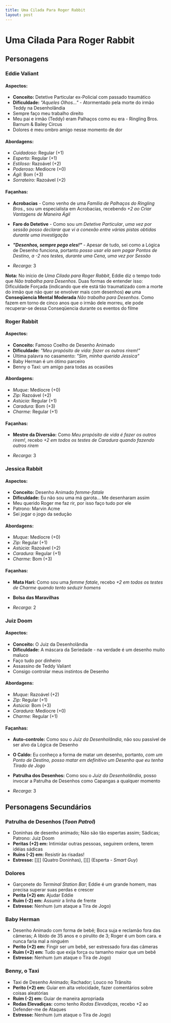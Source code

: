 ```yaml
---
title: Uma Cilada Para Roger Rabbit
layout: post
---
```

# Uma Cilada Para Roger Rabbit

## Personagens

### Eddie Valiant

#### Aspectos:
- **Conceito:** Detetive Particular ex-Policial com passado traumático
- **Dificuldade:** *"Aqueles Olhos..."* -  Atormentado pela morte do irmão Teddy na Desenholândia
- Sempre faço meu trabalho direito
- Meu pai e irmão (Teddy) eram Palhaços como eu era - Ringling Bros. Barnum & Bailey Circus
- Dolores é meu ombro amigo nesse momento de dor

#### Abordagens:

- *Cuidadoso:* Regular (+1)
- *Esperto:* Regular (+1)
- *Estiloso:* Razoável (+2)
- *Poderoso:* Medíocre (+0)
- *Ágil:* Bom (+3)
- *Sorrateiro:* Razoável (+2)

#### Façanhas:

- **Acrobacias** - Como venho de uma *Família de Palhaços do Ringling Bros.*, sou um especialista em Acrobacias, recebendo *+2 ao Criar Vantagens de Maneira Ágil*
- **Faro do Detetive** - Como sou um *Detetive Particular*, *uma vez por sessão posso declarar que vi a conexão entre várias pistas obtidas durante uma investigação*
- __*"Desenhos, sempre pego eles!"*__ - Apesar de tudo, sei como a Lógica de Desenho funciona, portanto *posso usar ela sem pagar Pontos de Destino, a -2 nos testes, durante uma Cena, uma vez por Sessão*

- *Recarga:* 3

**Nota:** No início de *Uma Cilada para Roger Rabbit*, Eddie diz o tempo todo que *Não trabalha para Desenhos*. Duas formas de entender isso: Dificuldade Forçada (indicando que ele está tão traumatizado com a morte do irmão que não quer se envolver mais com desenhos) __*ou*__ uma **Conseqüencia Mental Moderada** *Não trabalha para Desenhos*. Como fazem em torno de cinco anos que o irmão dele morreu, ele pode recuperar-se dessa Conseqüencia durante os eventos do filme

### Roger Rabbit

#### Aspectos:
- **Conceito:** Famoso Coelho de Desenho Animado 
- **Dificuldade:** *"Meu propósito de vida: fazer os outros rirem!"*
- Última palavra no casamento: *"Sim, minha querida Jessica"*
- Baby Herman é um ótimo parceiro
- Benny o Taxi: um amigo para todas as ocasiões

#### Abordagens:

- *Muque:* Medíocre (+0)
- *Zip:* Razoável (+2)
- *Astúcia:* Regular (+1)
- *Caradura:* Bom (+3)
- *Charme:* Regular (+1)

#### Façanhas:

- **Mestre da Diversão:** Como *Meu propósito de vida é fazer os outros rirem!*, recebo *+2 em todos os testes de Caradura quando fazendo outros rirem*

- *Recarga:* 3

### Jessica Rabbit

#### Aspectos:
- **Conceito:** Desenho Animado *femme-fatale*
- **Dificuldade:** Eu não sou uma má garota... Me desenharam assim
- Meu querido Roger me faz rir, por isso faço tudo por ele
- Patrono: Marvin Acme
- Sei jogar o jogo da sedução

#### Abordagens:

- *Muque:* Medíocre (+0)
- *Zip:* Regular (+1)
- *Astúcia:* Razoável (+2)
- *Caradura:* Regular (+1)
- *Charme:* Bom (+3)

#### Façanhas:

- **Mata Hari:** Como sou uma *femme fatale*, recebo *+2 em todos os testes de Charme quando tento seduzir homens*
- **Bolsa das Maravilhas**

- *Recarga:* 2


### Juiz Doom

#### Aspectos:
- **Conceito:** O Juiz da Desenholândia
- **Dificuldade:** A máscara da Seriedade - na verdade é um desenho muito maluco
- Faço tudo por dinheiro
- Assassino de Teddy Valiant
- Consigo controlar meus instintos de Desenho

#### Abordagens:

- *Muque:* Razoável (+2)
- *Zip:* Regular (+1)
- *Astúcia:* Bom (+3)
- *Caradura:* Medíocre (+0)
- *Charme:* Regular (+1)

#### Façanhas:

- **Auto-controle:** Como sou o *Juiz da Desenholândia*, não sou passível de ser alvo da Lógica de Desenho
- **O Caldo:** Eu conheço a forma de matar um desenho, portanto, *com um Ponto de Destino, posso matar em definitivo um Desenho que eu tenha Tirado de Jogo*
- **Patrulha dos Desenhos:** Como sou o *Juiz da Desenholândia*, posso invocar a Patrulha de Desenhos como Capangas a qualquer momento

- *Recarga:* 3

## Personagens Secundários

### Patrulha de Desenhos (*Toon Patrol*)
- Doninhas de desenho animado; Não são tão espertas assim; Sádicas; Patrono: Juiz Doom
- **Peritas (+2) em:** Intimidar outras pessoas, seguirem ordens, terem idéias sádicas
- **Ruins (-2) em:** Resistir às risadas!
- **Estresse:** \[\]\[\] \(Quatro Doninhas\), \[\]\[\] \(Esperta - *Smart Guy*\)

### Dolores
- Garçonete do *Terminal Station Bar*; Eddie é um grande homem, mas precisa superar suas perdas e crescer
- **Perita (+2) em:** Ajudar Eddie
- **Ruim (-2) em:** Assumir a linha de frente
- **Estresse:** Nenhum (um ataque a Tira de Jogo)

### Baby Herman
- Desenho Animado com forma de bebê; Boca suja e reclamão fora das câmeras; A libido de 35 anos e o pirulito de 3; Roger é um bom cara. e nunca faria mal a ninguém
- **Perito (+2) em:** Fingir ser um bebê, ser estressado fora das câmeras
- **Ruim (+2) em:** Tudo que exija força ou tamanho maior que um bebê
- **Estresse:** Nenhum (um ataque o Tira de Jogo)

### Benny, o Taxi
- Taxi de Desenho Animado; Rachador; Louco no Trânsito
- **Perito (+2) em:** Guiar em alta velocidade, fazer comentários sobre coisas aleatórias
- **Ruim (-2) em:** Guiar de maneira apropriada
- **Rodas Elevadiças:** como tenho *Rodas Elevadiças*, recebo +2 ao Defender-me de Ataques
- **Estresse:** Nenhum (um ataque o Tira de Jogo)
